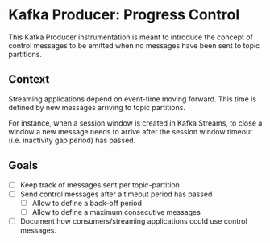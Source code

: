 # Kafka Producer: Progress Control

This Kafka Producer instrumentation is meant to introduce the concept of control messages to be emitted when no messages have been sent to topic partitions.

## Context

Streaming applications depend on event-time moving forward.
This time is defined by new messages arriving to topic partitions.

For instance, when a session window is created in Kafka Streams, to close a window a new message needs to arrive after the session window timeout (i.e. inactivity gap period) has passed.

## Goals

- [ ] Keep track of messages sent per topic-partition
- [ ] Send control messages after a timeout period has passed
  - [ ] Allow to define a back-off period
  - [ ] Allow to define a maximum consecutive messages
- [ ] Document how consumers/streaming applications could use control messages.
